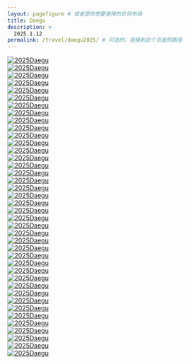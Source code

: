 ```yaml
---
layout: pagefigure # 或者是你想要使用的任何布局
title: Daegu
description: >
  2025.1.12
permalink: /travel/daegu2025/ # 可选的，链接到这个页面的路径
---
```


<div class="figure-grid">
<div class="figure-grid-sizer"></div>
<div class="figure-grid-item">
        <a href="https://hobbyfigure.rayleigh-lin.top/2025Daegu/_RAY0397.webp" data-lightbox="roadtrip" class="image-link">
        <img class="lozad" 
             data-src="https://hobbyfigure.rayleigh-lin.top/2025DaeguC/_RAY0397.webp"
             alt="2025Daegu"/>
        </a>
</div>
<div class="figure-grid-item">
        <a href="https://hobbyfigure.rayleigh-lin.top/2025Daegu/_RAY0358.webp" data-lightbox="roadtrip" class="image-link">
        <img class="lozad" 
             data-src="https://hobbyfigure.rayleigh-lin.top/2025DaeguC/_RAY0358.webp"
             alt="2025Daegu"/>
        </a>
</div>
<div class="figure-grid-item">
        <a href="https://hobbyfigure.rayleigh-lin.top/2025Daegu/_RAY0423-Pano.webp" data-lightbox="roadtrip" class="image-link">
        <img class="lozad" 
             data-src="https://hobbyfigure.rayleigh-lin.top/2025DaeguC/_RAY0423-Pano.webp"
             alt="2025Daegu"/>
        </a>
</div>
<div class="figure-grid-item">
        <a href="https://hobbyfigure.rayleigh-lin.top/2025Daegu/_RAY0266.webp" data-lightbox="roadtrip" class="image-link">
        <img class="lozad" 
             data-src="https://hobbyfigure.rayleigh-lin.top/2025DaeguC/_RAY0266.webp"
             alt="2025Daegu"/>
        </a>
</div>
<div class="figure-grid-item">
        <a href="https://hobbyfigure.rayleigh-lin.top/2025Daegu/_RAY0374.webp" data-lightbox="roadtrip" class="image-link">
        <img class="lozad" 
             data-src="https://hobbyfigure.rayleigh-lin.top/2025DaeguC/_RAY0374.webp"
             alt="2025Daegu"/>
        </a>
</div>
<div class="figure-grid-item">
        <a href="https://hobbyfigure.rayleigh-lin.top/2025Daegu/_RAY0271.webp" data-lightbox="roadtrip" class="image-link">
        <img class="lozad" 
             data-src="https://hobbyfigure.rayleigh-lin.top/2025DaeguC/_RAY0271.webp"
             alt="2025Daegu"/>
        </a>
</div>
<div class="figure-grid-item">
        <a href="https://hobbyfigure.rayleigh-lin.top/2025Daegu/_RAY0436.webp" data-lightbox="roadtrip" class="image-link">
        <img class="lozad" 
             data-src="https://hobbyfigure.rayleigh-lin.top/2025DaeguC/_RAY0436.webp"
             alt="2025Daegu"/>
        </a>
</div>
<div class="figure-grid-item">
        <a href="https://hobbyfigure.rayleigh-lin.top/2025Daegu/_RAY0379.webp" data-lightbox="roadtrip" class="image-link">
        <img class="lozad" 
             data-src="https://hobbyfigure.rayleigh-lin.top/2025DaeguC/_RAY0379.webp"
             alt="2025Daegu"/>
        </a>
</div>
<div class="figure-grid-item">
        <a href="https://hobbyfigure.rayleigh-lin.top/2025Daegu/_RAY0380.webp" data-lightbox="roadtrip" class="image-link">
        <img class="lozad" 
             data-src="https://hobbyfigure.rayleigh-lin.top/2025DaeguC/_RAY0380.webp"
             alt="2025Daegu"/>
        </a>
</div>
<div class="figure-grid-item">
        <a href="https://hobbyfigure.rayleigh-lin.top/2025Daegu/_RAY0206.webp" data-lightbox="roadtrip" class="image-link">
        <img class="lozad" 
             data-src="https://hobbyfigure.rayleigh-lin.top/2025DaeguC/_RAY0206.webp"
             alt="2025Daegu"/>
        </a>
</div>
<div class="figure-grid-item">
        <a href="https://hobbyfigure.rayleigh-lin.top/2025Daegu/_RAY0431.webp" data-lightbox="roadtrip" class="image-link">
        <img class="lozad" 
             data-src="https://hobbyfigure.rayleigh-lin.top/2025DaeguC/_RAY0431.webp"
             alt="2025Daegu"/>
        </a>
</div>
<div class="figure-grid-item">
        <a href="https://hobbyfigure.rayleigh-lin.top/2025Daegu/_RAY0190.webp" data-lightbox="roadtrip" class="image-link">
        <img class="lozad" 
             data-src="https://hobbyfigure.rayleigh-lin.top/2025DaeguC/_RAY0190.webp"
             alt="2025Daegu"/>
        </a>
</div>
<div class="figure-grid-item">
        <a href="https://hobbyfigure.rayleigh-lin.top/2025Daegu/_RAY0256.webp" data-lightbox="roadtrip" class="image-link">
        <img class="lozad" 
             data-src="https://hobbyfigure.rayleigh-lin.top/2025DaeguC/_RAY0256.webp"
             alt="2025Daegu"/>
        </a>
</div>
<div class="figure-grid-item">
        <a href="https://hobbyfigure.rayleigh-lin.top/2025Daegu/_RAY0411.webp" data-lightbox="roadtrip" class="image-link">
        <img class="lozad" 
             data-src="https://hobbyfigure.rayleigh-lin.top/2025DaeguC/_RAY0411.webp"
             alt="2025Daegu"/>
        </a>
</div>
<div class="figure-grid-item">
        <a href="https://hobbyfigure.rayleigh-lin.top/2025Daegu/_RAY0369.webp" data-lightbox="roadtrip" class="image-link">
        <img class="lozad" 
             data-src="https://hobbyfigure.rayleigh-lin.top/2025DaeguC/_RAY0369.webp"
             alt="2025Daegu"/>
        </a>
</div>
<div class="figure-grid-item">
        <a href="https://hobbyfigure.rayleigh-lin.top/2025Daegu/_RAY0261.webp" data-lightbox="roadtrip" class="image-link">
        <img class="lozad" 
             data-src="https://hobbyfigure.rayleigh-lin.top/2025DaeguC/_RAY0261.webp"
             alt="2025Daegu"/>
        </a>
</div>
<div class="figure-grid-item">
        <a href="https://hobbyfigure.rayleigh-lin.top/2025Daegu/_RAY0308.webp" data-lightbox="roadtrip" class="image-link">
        <img class="lozad" 
             data-src="https://hobbyfigure.rayleigh-lin.top/2025DaeguC/_RAY0308.webp"
             alt="2025Daegu"/>
        </a>
</div>
<div class="figure-grid-item">
        <a href="https://hobbyfigure.rayleigh-lin.top/2025Daegu/_RAY0235.webp" data-lightbox="roadtrip" class="image-link">
        <img class="lozad" 
             data-src="https://hobbyfigure.rayleigh-lin.top/2025DaeguC/_RAY0235.webp"
             alt="2025Daegu"/>
        </a>
</div>
<div class="figure-grid-item">
        <a href="https://hobbyfigure.rayleigh-lin.top/2025Daegu/_RAY0281.webp" data-lightbox="roadtrip" class="image-link">
        <img class="lozad" 
             data-src="https://hobbyfigure.rayleigh-lin.top/2025DaeguC/_RAY0281.webp"
             alt="2025Daegu"/>
        </a>
</div>
<div class="figure-grid-item">
        <a href="https://hobbyfigure.rayleigh-lin.top/2025Daegu/_RAY0385.webp" data-lightbox="roadtrip" class="image-link">
        <img class="lozad" 
             data-src="https://hobbyfigure.rayleigh-lin.top/2025DaeguC/_RAY0385.webp"
             alt="2025Daegu"/>
        </a>
</div>
<div class="figure-grid-item">
        <a href="https://hobbyfigure.rayleigh-lin.top/2025Daegu/_RAY0192.webp" data-lightbox="roadtrip" class="image-link">
        <img class="lozad" 
             data-src="https://hobbyfigure.rayleigh-lin.top/2025DaeguC/_RAY0192.webp"
             alt="2025Daegu"/>
        </a>
</div>
<div class="figure-grid-item">
        <a href="https://hobbyfigure.rayleigh-lin.top/2025Daegu/_RAY0307.webp" data-lightbox="roadtrip" class="image-link">
        <img class="lozad" 
             data-src="https://hobbyfigure.rayleigh-lin.top/2025DaeguC/_RAY0307.webp"
             alt="2025Daegu"/>
        </a>
</div>
<div class="figure-grid-item">
        <a href="https://hobbyfigure.rayleigh-lin.top/2025Daegu/_RAY0243.webp" data-lightbox="roadtrip" class="image-link">
        <img class="lozad" 
             data-src="https://hobbyfigure.rayleigh-lin.top/2025DaeguC/_RAY0243.webp"
             alt="2025Daegu"/>
        </a>
</div>
<div class="figure-grid-item">
        <a href="https://hobbyfigure.rayleigh-lin.top/2025Daegu/_RAY0428.webp" data-lightbox="roadtrip" class="image-link">
        <img class="lozad" 
             data-src="https://hobbyfigure.rayleigh-lin.top/2025DaeguC/_RAY0428.webp"
             alt="2025Daegu"/>
        </a>
</div>
<div class="figure-grid-item">
        <a href="https://hobbyfigure.rayleigh-lin.top/2025Daegu/_RAY0214.webp" data-lightbox="roadtrip" class="image-link">
        <img class="lozad" 
             data-src="https://hobbyfigure.rayleigh-lin.top/2025DaeguC/_RAY0214.webp"
             alt="2025Daegu"/>
        </a>
</div>
<div class="figure-grid-item">
        <a href="https://hobbyfigure.rayleigh-lin.top/2025Daegu/_RAY0193.webp" data-lightbox="roadtrip" class="image-link">
        <img class="lozad" 
             data-src="https://hobbyfigure.rayleigh-lin.top/2025DaeguC/_RAY0193.webp"
             alt="2025Daegu"/>
        </a>
</div>
<div class="figure-grid-item">
        <a href="https://hobbyfigure.rayleigh-lin.top/2025Daegu/_RAY0412.webp" data-lightbox="roadtrip" class="image-link">
        <img class="lozad" 
             data-src="https://hobbyfigure.rayleigh-lin.top/2025DaeguC/_RAY0412.webp"
             alt="2025Daegu"/>
        </a>
</div>
<div class="figure-grid-item">
        <a href="https://hobbyfigure.rayleigh-lin.top/2025Daegu/_RAY0330.webp" data-lightbox="roadtrip" class="image-link">
        <img class="lozad" 
             data-src="https://hobbyfigure.rayleigh-lin.top/2025DaeguC/_RAY0330.webp"
             alt="2025Daegu"/>
        </a>
</div>
<div class="figure-grid-item">
        <a href="https://hobbyfigure.rayleigh-lin.top/2025Daegu/_RAY0371.webp" data-lightbox="roadtrip" class="image-link">
        <img class="lozad" 
             data-src="https://hobbyfigure.rayleigh-lin.top/2025DaeguC/_RAY0371.webp"
             alt="2025Daegu"/>
        </a>
</div>
<div class="figure-grid-item">
        <a href="https://hobbyfigure.rayleigh-lin.top/2025Daegu/_RAY0395.webp" data-lightbox="roadtrip" class="image-link">
        <img class="lozad" 
             data-src="https://hobbyfigure.rayleigh-lin.top/2025DaeguC/_RAY0395.webp"
             alt="2025Daegu"/>
        </a>
</div>
<div class="figure-grid-item">
        <a href="https://hobbyfigure.rayleigh-lin.top/2025Daegu/_RAY0268.webp" data-lightbox="roadtrip" class="image-link">
        <img class="lozad" 
             data-src="https://hobbyfigure.rayleigh-lin.top/2025DaeguC/_RAY0268.webp"
             alt="2025Daegu"/>
        </a>
</div>
<div class="figure-grid-item">
        <a href="https://hobbyfigure.rayleigh-lin.top/2025Daegu/_RAY0229.webp" data-lightbox="roadtrip" class="image-link">
        <img class="lozad" 
             data-src="https://hobbyfigure.rayleigh-lin.top/2025DaeguC/_RAY0229.webp"
             alt="2025Daegu"/>
        </a>
</div>
<div class="figure-grid-item">
        <a href="https://hobbyfigure.rayleigh-lin.top/2025Daegu/_RAY0415.webp" data-lightbox="roadtrip" class="image-link">
        <img class="lozad" 
             data-src="https://hobbyfigure.rayleigh-lin.top/2025DaeguC/_RAY0415.webp"
             alt="2025Daegu"/>
        </a>
</div>
<div class="figure-grid-item">
        <a href="https://hobbyfigure.rayleigh-lin.top/2025Daegu/_RAY0356.webp" data-lightbox="roadtrip" class="image-link">
        <img class="lozad" 
             data-src="https://hobbyfigure.rayleigh-lin.top/2025DaeguC/_RAY0356.webp"
             alt="2025Daegu"/>
        </a>
</div>
<div class="figure-grid-item">
        <a href="https://hobbyfigure.rayleigh-lin.top/2025Daegu/_RAY0264.webp" data-lightbox="roadtrip" class="image-link">
        <img class="lozad" 
             data-src="https://hobbyfigure.rayleigh-lin.top/2025DaeguC/_RAY0264.webp"
             alt="2025Daegu"/>
        </a>
</div>
<div class="figure-grid-item">
        <a href="https://hobbyfigure.rayleigh-lin.top/2025Daegu/_RAY0418.webp" data-lightbox="roadtrip" class="image-link">
        <img class="lozad" 
             data-src="https://hobbyfigure.rayleigh-lin.top/2025DaeguC/_RAY0418.webp"
             alt="2025Daegu"/>
        </a>
</div>
<div class="figure-grid-item">
        <a href="https://hobbyfigure.rayleigh-lin.top/2025Daegu/_RAY0398.webp" data-lightbox="roadtrip" class="image-link">
        <img class="lozad" 
             data-src="https://hobbyfigure.rayleigh-lin.top/2025DaeguC/_RAY0398.webp"
             alt="2025Daegu"/>
        </a>
</div>
<div class="figure-grid-item">
        <a href="https://hobbyfigure.rayleigh-lin.top/2025Daegu/_RAY0316.webp" data-lightbox="roadtrip" class="image-link">
        <img class="lozad" 
             data-src="https://hobbyfigure.rayleigh-lin.top/2025DaeguC/_RAY0316.webp"
             alt="2025Daegu"/>
        </a>
</div>
<div class="figure-grid-item">
        <a href="https://hobbyfigure.rayleigh-lin.top/2025Daegu/_RAY0414.webp" data-lightbox="roadtrip" class="image-link">
        <img class="lozad" 
             data-src="https://hobbyfigure.rayleigh-lin.top/2025DaeguC/_RAY0414.webp"
             alt="2025Daegu"/>
        </a>
</div>
<div class="figure-grid-item">
        <a href="https://hobbyfigure.rayleigh-lin.top/2025Daegu/_RAY0228.webp" data-lightbox="roadtrip" class="image-link">
        <img class="lozad" 
             data-src="https://hobbyfigure.rayleigh-lin.top/2025DaeguC/_RAY0228.webp"
             alt="2025Daegu"/>
        </a>
</div>
</div>